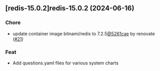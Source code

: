 

## [redis-15.0.2]redis-15.0.2 (2024-06-16)

### Chore



- update container image bitnami/redis to 7.2.5[@5261cae](https://github.com/5261cae) by renovate ([#21](https://github.com/truecharts/charts/issues/21))

### Feat



- Add questions.yaml files for various system charts